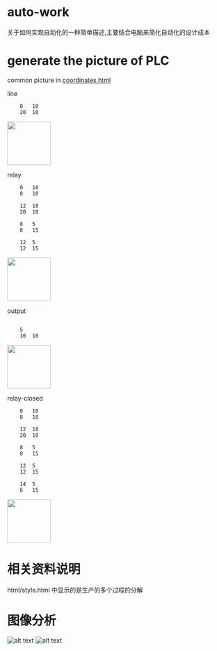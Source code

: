 # auto-work

关于如何实现自动化的一种简单描述,主要结合电脑来简化自动化的设计成本

# generate the picture of PLC

common picture in <a href="https://dty717.github.io/auto-work/%E5%9B%BE%E5%83%8F%E5%88%86%E6%9E%90/coordinates.html">coordinates.html</a>

line
```
    0   10
    20  10
```
<img src="https://github.com/dty717/auto-work/blob/master/%E5%9B%BE%E5%83%8F%E5%88%86%E6%9E%90/picture/plc-line.png" width="100" height="100" />

relay
```
    0   10
    8   10

    12  10
    20  10
    
    8   5
    8   15
    
    12  5
    12  15
```
<img src="https://github.com/dty717/auto-work/blob/master/%E5%9B%BE%E5%83%8F%E5%88%86%E6%9E%90/picture/plc-relay.png" width="100" height="100" />

output
```
    
    5
    10  10
```
<img src="https://github.com/dty717/auto-work/blob/master/%E5%9B%BE%E5%83%8F%E5%88%86%E6%9E%90/picture/plc-output.png" width="100" height="100" />

relay-closed
```
    0   10
    8   10

    12  10
    20  10
    
    8   5
    8   15

    12  5
    12  15

    14  5
    6   15
```
<img src="https://github.com/dty717/auto-work/blob/master/%E5%9B%BE%E5%83%8F%E5%88%86%E6%9E%90/picture/plc-relay-closed.png" width="100" height="100" />


# 相关资料说明

html/style.html 中显示的是生产的多个过程的分解

# 图像分析

![alt text](https://github.com/dty717/auto-work/blob/master/%E5%9B%BE%E5%83%8F%E5%88%86%E6%9E%90/picture/6.7.png)
![alt text](https://github.com/dty717/auto-work/blob/master/%E5%9B%BE%E5%83%8F%E5%88%86%E6%9E%90/picture/6.7_test.png)
